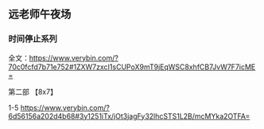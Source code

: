 ## 远老师午夜场

### 时间停止系列

全文：https://www.verybin.com/?70c0fcfd7b71e752#1ZXW7zxcI1sCUPoX9mT9jEqWSC8xhfCB7JvW7F7icME=


第二部 【8x7】

1-5 https://www.verybin.com/?6d56156a202d4b68#3y1251iTx/jOt3jagFy32lhcSTS1L2B/mcMYka2OTFA=
